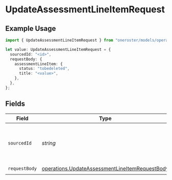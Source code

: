 # UpdateAssessmentLineItemRequest

## Example Usage

```typescript
import { UpdateAssessmentLineItemRequest } from "oneroster/models/operations";

let value: UpdateAssessmentLineItemRequest = {
  sourcedId: "<id>",
  requestBody: {
    assessmentLineItem: {
      status: "tobedeleted",
      title: "<value>",
    },
  },
};
```

## Fields

| Field                                                                                                            | Type                                                                                                             | Required                                                                                                         | Description                                                                                                      |
| ---------------------------------------------------------------------------------------------------------------- | ---------------------------------------------------------------------------------------------------------------- | ---------------------------------------------------------------------------------------------------------------- | ---------------------------------------------------------------------------------------------------------------- |
| `sourcedId`                                                                                                      | *string*                                                                                                         | :heavy_check_mark:                                                                                               | The sourcedId of the assessment line item to update                                                              |
| `requestBody`                                                                                                    | [operations.UpdateAssessmentLineItemRequestBody](../../models/operations/updateassessmentlineitemrequestbody.md) | :heavy_check_mark:                                                                                               | N/A                                                                                                              |